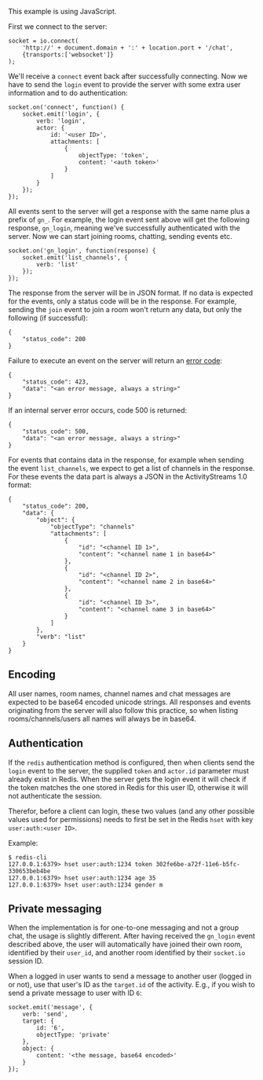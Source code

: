 This example is using JavaScript.

First we connect to the server:

    socket = io.connect(
        'http://' + document.domain + ':' + location.port + '/chat', 
        {transports:['websocket']}
    );

We'll receive a `connect` event back after successfully connecting. Now we have to send the `login` event to provide the
server with some extra user information and to do authentication:

    socket.on('connect', function() {
        socket.emit('login', {
            verb: 'login',
            actor: {
                id: '<user ID>',
                attachments: [
                    {
                        objectType: 'token',
                        content: '<auth token>'
                    }
                ]
            }
        });
    });
    
All events sent to the server will get a response with the same name plus a prefix of `gn_`. For example, the login 
event sent above will get the following response, `gn_login`, meaning we've successfully authenticated with the server.
Now we can start joining rooms, chatting, sending events etc.

    socket.on('gn_login', function(response) {
        socket.emit('list_channels', {
            verb: 'list'
        });
    });
    
The response from the server will be in JSON format. If no data is expected for the events, only a status code will be
in the response. For example, sending the `join` event to join a room won't return any data, but only the following
(if successful):

    {
        "status_code": 200
    }
    
Failure to execute an event on the server will return an [error code](api.md#error-codes):

    {
        "status_code": 423,
        "data": "<an error message, always a string>"
    }
    
If an internal server error occurs, code 500 is returned:

    {
        "status_code": 500,
        "data": "<an error message, always a string>"
    }
    
For events that contains data in the response, for example when sending the event `list_channels`, we expect to get a list
of channels in the response. For these events the data part is always a JSON in the ActivityStreams 1.0 format:

    {
        "status_code": 200,
        "data": {       
            "object": {
                "objectType": "channels"
                "attachments": [
                    {
                        "id": "<channel ID 1>",
                        "content": "<channel name 1 in base64>"
                    },
                    {
                        "id": "<channel ID 2>",
                        "content": "<channel name 2 in base64>"
                    },
                    {
                        "id": "<channel ID 3>",
                        "content": "<channel name 3 in base64>"
                    }
                ]
            },
            "verb": "list"
        }
    }

## Encoding

All user names, room names, channel names and chat messages are expected to be base64 encoded unicode strings. All
responses and events originating from the server will also follow this practice, so when listing rooms/channels/users
all names will always be in base64.

## Authentication

If the `redis` authentication method is configured, then when clients send the `login` event to the server, the
supplied `token` and `actor.id` parameter must already exist in Redis. When the server gets the login event it will
check if the token matches the one stored in Redis for this user ID, otherwise it will not authenticate the session.

Therefor, before a client can login, these two values (and any other possible values used for permissions) needs to
first be set in the Redis `hset` with key `user:auth:<user ID>`.

Example:

    $ redis-cli
    127.0.0.1:6379> hset user:auth:1234 token 302fe6be-a72f-11e6-b5fc-330653beb4be
    127.0.0.1:6379> hset user:auth:1234 age 35
    127.0.0.1:6379> hset user:auth:1234 gender m

## Private messaging

When the implementation is for one-to-one messaging and not a group chat, the usage is slightly different. After 
having received the `gn_login` event described above, the user will automatically have joined their own room, 
identified by their `user_id`, and another room identified by their `socket.io` session ID.

When a logged in user wants to send a message to another user (logged in or not), use that user's ID as the
`target.id` of the activity. E.g., if you wish to send a private message to user with ID `6`:

    socket.emit('message', {
        verb: 'send',
        target: {
            id: '6',
            objectType: 'private'
        },
        object: {
            content: '<the message, base64 encoded>'
        }
    });

